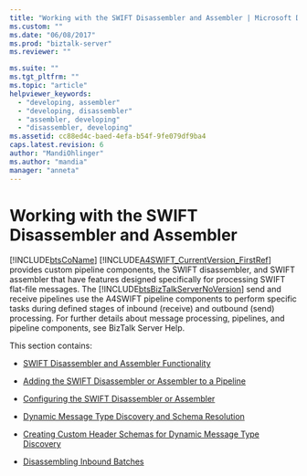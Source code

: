 ```yaml
---
title: "Working with the SWIFT Disassembler and Assembler | Microsoft Docs"
ms.custom: ""
ms.date: "06/08/2017"
ms.prod: "biztalk-server"
ms.reviewer: ""

ms.suite: ""
ms.tgt_pltfrm: ""
ms.topic: "article"
helpviewer_keywords: 
  - "developing, assembler"
  - "developing, disassembler"
  - "assembler, developing"
  - "disassembler, developing"
ms.assetid: cc88ed4c-baed-4efa-b54f-9fe079df9ba4
caps.latest.revision: 6
author: "MandiOhlinger"
ms.author: "mandia"
manager: "anneta"
---
```

# Working with the SWIFT Disassembler and Assembler
[!INCLUDE[btsCoName](../../includes/btsconame-md.md)] [!INCLUDE[A4SWIFT_CurrentVersion_FirstRef](../../includes/a4swift-currentversion-firstref-md.md)] provides custom pipeline components, the SWIFT disassembler, and SWIFT assembler that have features designed specifically for processing SWIFT flat-file messages. The [!INCLUDE[btsBizTalkServerNoVersion](../../includes/btsbiztalkservernoversion-md.md)] send and receive pipelines use the A4SWIFT pipeline components to perform specific tasks during defined stages of inbound (receive) and outbound (send) processing. For further details about message processing, pipelines, and pipeline components, see BizTalk Server Help.  
  
 This section contains:  
  
-   [SWIFT Disassembler and Assembler Functionality](../../adapters-and-accelerators/accelerator-swift/swift-disassembler-and-assembler-functionality.md)  
  
-   [Adding the SWIFT Disassembler or Assembler to a Pipeline](../../adapters-and-accelerators/accelerator-swift/adding-the-swift-disassembler-or-assembler-to-a-pipeline.md)  
  
-   [Configuring the SWIFT Disassembler or Assembler](../../adapters-and-accelerators/accelerator-swift/configuring-the-swift-disassembler-or-assembler.md)  
  
-   [Dynamic Message Type Discovery and Schema Resolution](../../adapters-and-accelerators/accelerator-swift/dynamic-message-type-discovery-and-schema-resolution.md)  
  
-   [Creating Custom Header Schemas for Dynamic Message Type Discovery](../../adapters-and-accelerators/accelerator-swift/creating-custom-header-schemas-for-dynamic-message-type-discovery.md)  
  
-   [Disassembling Inbound Batches](../../adapters-and-accelerators/accelerator-swift/disassembling-inbound-batches.md)